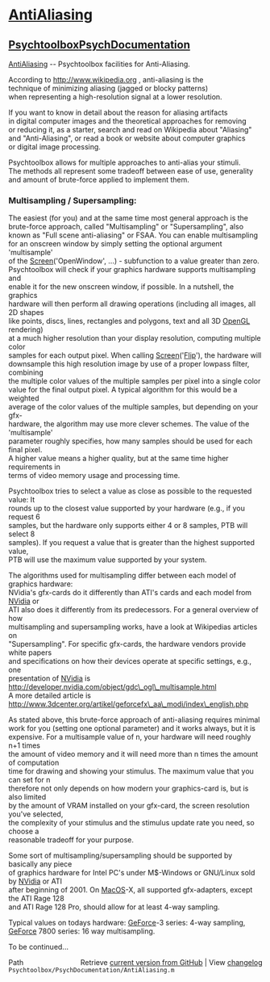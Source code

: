 # [AntiAliasing](AntiAliasing)
## [Psychtoolbox](Psychtoolbox)[PsychDocumentation](PsychDocumentation)

[AntiAliasing](AntiAliasing) -- Psychtoolbox facilities for Anti-Aliasing.  
  
According to http://www.wikipedia.org , anti-aliasing is the  
technique of minimizing aliasing (jagged or blocky patterns)  
when representing a high-resolution signal at a lower resolution.  
  
If you want to know in detail about the reason for aliasing artifacts  
in digital computer images and the theoretical approaches for removing  
or reducing it, as a starter, search and read on Wikipedia about "Aliasing"  
and "Anti-Aliasing", or read a book or website about computer graphics  
or digital image processing.  
  
Psychtoolbox allows for multiple approaches to anti-alias your stimuli.  
The methods all represent some tradeoff between ease of use, generality  
and amount of brute-force applied to implement them.  
  
### Multisampling / Supersampling:  
  
The easiest (for you) and at the same time most general approach is the  
brute-force approach, called "Multisampling" or "Supersampling", also  
known as "Full scene anti-aliasing" or FSAA. You can enable multisampling  
for an onscreen window by simply setting the optional argument 'multisample'  
of the [Screen](Screen)('OpenWindow', ...) - subfunction to a value greater than zero.  
Psychtoolbox will check if your graphics hardware supports multisampling and  
enable it for the new onscreen window, if possible. In a nutshell, the graphics  
hardware will then perform all drawing operations (including all images, all 2D shapes  
like points, discs, lines, rectangles and polygons, text and all 3D [OpenGL](OpenGL) rendering)  
at a much higher resolution than your display resolution, computing multiple color  
samples for each output pixel. When calling [Screen](Screen)('[Flip](Flip)'), the hardware will  
downsample this high resolution image by use of a proper lowpass filter, combining  
the multiple color values of the multiple samples per pixel into a single color  
value for the final output pixel. A typical algorithm for this would be a weighted  
average of the color values of the multiple samples, but depending on your gfx-  
hardware, the algorithm may use more clever schemes. The value of the 'multisample'  
parameter roughly specifies, how many samples should be used for each final pixel.  
A higher value means a higher quality, but at the same time higher requirements in  
terms of video memory usage and processing time.  
  
Psychtoolbox tries to select a value as close as possible to the requested value: It  
rounds up to the closest value supported by your hardware (e.g., if you request 6  
samples, but the hardware only supports either 4 or 8 samples, PTB will select 8  
samples). If you request a value that is greater than the highest supported value,  
PTB will use the maximum value supported by your system.  
  
The algorithms used for multisampling differ between each model of graphics hardware:  
NVidia's gfx-cards do it differently than ATI's cards and each model from [NVidia](NVidia) or  
ATI also does it differently from its predecessors. For a general overview of how  
multisampling and supersampling works, have a look at Wikipedias articles on  
"Supersampling". For specific gfx-cards, the hardware vendors provide white papers  
and specifications on how their devices operate at specific settings, e.g., one  
presentation of [NVidia](NVidia) is http://developer.nvidia.com/object/gdc\_ogl\_multisample.html  
A more detailed article is http://www.3dcenter.org/artikel/geforcefx\_aa\_modi/index\_english.php  
  
As stated above, this brute-force approach of anti-aliasing requires minimal  
work for you (setting one optional parameter) and it works always, but it is  
expensive. For a multisample value of n, your hardware will need roughly n+1 times  
the amount of video memory and it will need more than n times the amount of computation  
time for drawing and showing your stimulus. The maximum value that you can set for n  
therefore not only depends on how modern your graphics-card is, but is also limited  
by the amount of VRAM installed on your gfx-card, the screen resolution you've selected,  
the complexity of your stimulus and the stimulus update rate you need, so choose a  
reasonable tradeoff for your purpose.  
  
Some sort of multisampling/supersampling should be supported by basically any piece  
of graphics hardware for Intel PC's under M$-Windows or GNU/Linux sold by [NVidia](NVidia) or ATI   
after beginning of 2001. On [MacOS](MacOS)-X, all supported gfx-adapters, except the ATI Rage 128  
and ATI Rage 128 Pro, should allow for at least 4-way sampling.  
  
Typical values on todays hardware: [GeForce](GeForce)-3 series: 4-way sampling,  
[GeForce](GeForce) 7800 series: 16 way multisampling.  
  
To be continued...  




<div class="code_header" style="text-align:right;">
  <span style="float:left;">Path&nbsp;&nbsp;</span> <span class="counter">Retrieve <a href=
  "https://raw.github.com/Psychtoolbox-3/Psychtoolbox-3/beta/Psychtoolbox/PsychDocumentation/AntiAliasing.m">current version from GitHub</a> | View <a href=
  "https://github.com/Psychtoolbox-3/Psychtoolbox-3/commits/beta/Psychtoolbox/PsychDocumentation/AntiAliasing.m">changelog</a></span>
</div>
<div class="code">
  <code>Psychtoolbox/PsychDocumentation/AntiAliasing.m</code>
</div>


